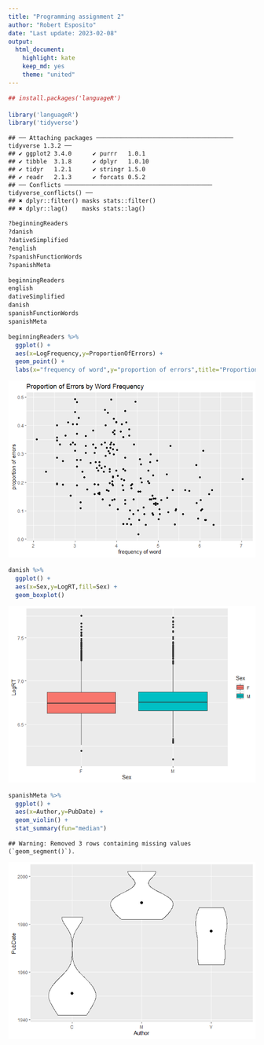 ```yaml
---
title: "Programming assignment 2" 
author: "Robert Esposito" 
date: "Last update: 2023-02-08"
output: 
  html_document:
    highlight: kate 
    keep_md: yes
    theme: "united"
---
```



```r
## install.packages('languageR')

library('languageR')
library('tidyverse')
```

```
## ── Attaching packages ─────────────────────────────────────── tidyverse 1.3.2 ──
## ✔ ggplot2 3.4.0      ✔ purrr   1.0.1 
## ✔ tibble  3.1.8      ✔ dplyr   1.0.10
## ✔ tidyr   1.2.1      ✔ stringr 1.5.0 
## ✔ readr   2.1.3      ✔ forcats 0.5.2 
## ── Conflicts ────────────────────────────────────────── tidyverse_conflicts() ──
## ✖ dplyr::filter() masks stats::filter()
## ✖ dplyr::lag()    masks stats::lag()
```



```r
?beginningReaders
?danish
?dativeSimplified
?english
?spanishFunctionWords
?spanishMeta
```


```r
beginningReaders
english
dativeSimplified
danish
spanishFunctionWords
spanishMeta
```


```r
beginningReaders %>%
  ggplot() + 
  aes(x=LogFrequency,y=ProportionOfErrors) +
  geom_point() +
  labs(x="frequency of word",y="proportion of errors",title="Proportion of Errors by Word Frequency")
```

![](README_files/figure-html/plot-1-1.png)<!-- -->


```r
danish %>%
  ggplot() +
  aes(x=Sex,y=LogRT,fill=Sex) +
  geom_boxplot()
```

![](README_files/figure-html/plot-2-1.png)<!-- -->


```r
spanishMeta %>%
  ggplot() +
  aes(x=Author,y=PubDate) +
  geom_violin() +
  stat_summary(fun="median")
```

```
## Warning: Removed 3 rows containing missing values (`geom_segment()`).
```

![](README_files/figure-html/plot-3-1.png)<!-- -->

